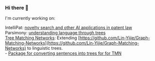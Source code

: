 ### Hi there 👋

<!--
**jlunder00/jlunder00** is a ✨ _special_ ✨ repository because its `README.md` (this file) appears on your GitHub profile.

Here are some ideas to get you started:

- 🔭 I’m currently working on ...
- 🌱 I’m currently learning ...
- 👯 I’m looking to collaborate on ...
- 🤔 I’m looking for help with ...
- 💬 Ask me about ...
- 📫 How to reach me: ...
- 😄 Pronouns: ...
- ⚡ Fun fact: ...
-->
I'm currently working on:    

IntelliPat: [novelty search and other AI applications in patent law](https://console.intellipat.ai)    
Parsimony: [understanding language through trees](https://p7y.ai)    
[Tree Matching Networks](https://github.com/jlunder00/Tree-Matching-Networks): Extending [https://github.com/Lin-Yijie/Graph-Matching-Networks](https://github.com/Lin-Yijie/Graph-Matching-Networks) to linguistic trees.   
    - [Package for converting sentences into trees for for TMN](https://github.com/jlunder00/TMN_DataGen)
